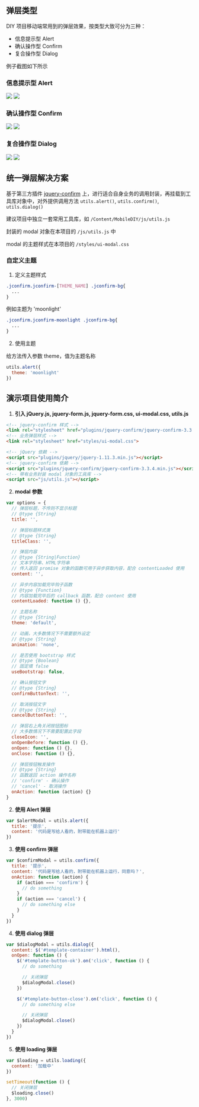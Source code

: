 ## 弹层类型

DIY 项目移动端常用到的弹层效果，按类型大致可分为三种：
- 信息提示型 Alert
- 确认操作型 Confirm
- 复合操作型 Dialog

例子截图如下所示

### 信息提示型 Alert
![](/images/alert_01.png) ![](/images/alert_02.png)

### 确认操作型 Confirm
![](/images/confirm_01.png) ![](/images/confirm_02.png)

### 复合操作型 Dialog
![](/images/dialog_01.png) ![](/images/dialog_02.png)

## 统一弹层解决方案

基于第三方插件 [jquery-confirm](https://github.com/craftpip/jquery-confirm) 上，进行适合自身业务的调用封装，再挂载到工具库对象中，对外提供调用方法 `utils.alert()`, `utils.confirm()`, `utils.dialog()`

建议项目中独立一套常用工具库，如 `/Content/MobileDIY/js/utils.js`

封装的 modal 对象在本项目的 `/js/utils.js` 中

modal 的主题样式在本项目的 `/styles/ui-modal.css`

### 自定义主题

1. 定义主题样式
```css
.jconfirm.jconfirm-[THEME_NAME] .jconfirm-bg{
  ...
}
```

例如主题为 'moonlight'

```css
.jconfirm.jconfirm-moonlight .jconfirm-bg{
  ...
}
```

2. 使用主题

给方法传入参数 theme，值为主题名称

```js
utils.alert({
  theme: 'moonlight'
})
```

## 演示项目使用简介

1. **引入 jQuery.js, jquery-form.js, jquery-form.css, ui-modal.css, utils.js**
```html
<!-- jquery-confirm 样式 -->
<link rel="stylesheet" href="plugins/jquery-confirm/jquery-confirm-3.3.4.min.css">
<!-- 业务弹层样式 -->
<link rel="stylesheet" href="styles/ui-modal.css">

<!-- jQuery 依赖 -->
<script src="plugins/jquery/jquery-1.11.3.min.js"></script>
<!-- jquery-confirm 依赖 -->
<script src="plugins/jquery-confirm/jquery-confirm-3.3.4.min.js"></script>
<!-- 带有业务封装 modal 对象的工具库 -->
<script src="js/utils.js"></script>
```

2. **modal 参数**

```js
var options = {
  // 弹层标题，不传则不显示标题
  // @type {String}
  title: '',

  // 弹层标题样式类
  // @type {String}
  titleClass: '',

  // 弹层内容
  // @type {String|Function}
  // 文本字符串、HTML字符串
  // 传入返回 promise 对象的函数可用于异步获取内容，配合 contentLoaded 使用
  content: '',

  // 异步内容加载完毕钩子函数
  // @type {Function}
  // 内容加载完毕后的 callback 函数，配合 content 使用
  contentLoaded: function () {},

  // 主题名称
  // @type {String}
  theme: 'default',

  // 动画，大多数情况下不需要额外设定
  // @type {String}
  animation: 'none',

  // 是否使用 bootstrap 样式
  // @type {Boolean}
  // 固定填 false
  useBootstrap: false,

  // 确认按钮文字
  // @type {String}
  confirmButtonText: '',

  // 取消按钮文字
  // @type {String}
  cancelButtonText: '',

  // 弹层右上角关闭按钮图标
  // 大多数情况下不需要配置此字段
  closeIcon: '',
  onOpenBefore: function () {},
  onOpen: function () {},
  onClose: function () {},

  // 弹层按钮触发操作
  // @type {String}
  // 函数返回 action 操作名称
  // 'confirm' - 确认操作
  // 'cancel' - 取消操作
  onAction: function (action) {}
}
```

2. **使用 Alert 弹层**

```js
var $alertModal = utils.alert({
  title: '提示',
  content: '代码是写给人看的，附带能在机器上运行'
})
```

3. **使用 confirm 弹层**
```js
var $confirmModal = utils.confirm({
  title: '提示',
  content: '代码是写给人看的，附带能在机器上运行，同意吗？',
  onAction: function (action) {
    if (action === 'confirm') {
      // do something
    }
    if (action === 'cancel') {
      // do something else
    }
  }
})
```

4. **使用 dialog 弹层**
```js
var $dialogModal = utils.dialog({
  content: $('#template-container').html(),
  onOpen: function () {
    $('#template-button-ok').on('click', function () {
      // do something

      // 关闭弹层
      $dialogModal.close()
    })

    $('#template-button-close').on('click', function () {
      // do something else

      // 关闭弹层
      $dialogModal.close()
    })
  }
})
```

5. **使用 loading 弹层**

```js
var $loading = utils.loading({
  content: '加载中'
})

setTimeout(function () {
  // 关闭弹层
  $loading.close()
}, 3000)
```
